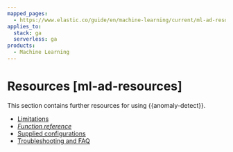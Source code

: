 ```yaml
---
mapped_pages:
  - https://www.elastic.co/guide/en/machine-learning/current/ml-ad-resources.html
applies_to:
  stack: ga
  serverless: ga
products:
  - Machine Learning
---
```


# Resources [ml-ad-resources]

This section contains further resources for using {{anomaly-detect}}.

* [Limitations](ml-limitations.md)
* [*Function reference*](ml-functions.md)
* [Supplied configurations](ootb-ml-jobs.md)
* [Troubleshooting and FAQ](ml-ad-troubleshooting.md)
